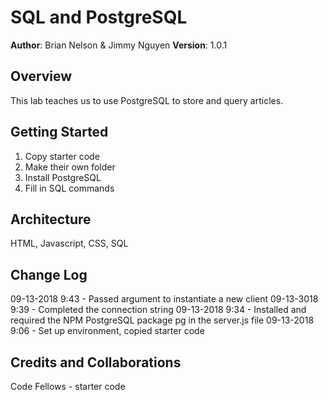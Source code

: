 # SQL and PostgreSQL

**Author**: Brian Nelson & Jimmy Nguyen
**Version**: 1.0.1

## Overview
<!-- Provide a high level overview of what this application is and why you are building it, beyond the fact that it's an assignment for a Code Fellows 301 class. (i.e. What's your problem domain?) -->
This lab teaches us to use PostgreSQL to store and query articles.

## Getting Started
<!-- What are the steps that a user must take in order to build this app on their own machine and get it running? -->
1. Copy starter code
2. Make their own folder
3. Install PostgreSQL
4. Fill in SQL commands

## Architecture
<!-- Provide a detailed description of the application design. What technologies (languages, libraries, etc) you're using, and any other relevant design information. -->
HTML, Javascript, CSS, SQL

## Change Log
<!-- Use this are to document the iterative changes made to your application as each feature is successfully implemented. Use time stamps. Here's an examples:

01-01-2001 4:59pm - Application now has a fully-functional express server, with GET and POST routes for the book resource. -->

09-13-2018 9:43 - Passed argument to instantiate a new client
09-13-3018 9:39 - Completed the connection string
09-13-2018 9:34 - Installed and required the NPM PostgreSQL package pg in the server.js file
09-13-2018 9:06 - Set up environment, copied starter code


## Credits and Collaborations
Code Fellows - starter code
